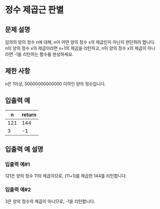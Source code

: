 # 정수 제곱근 판별
## 문제 설명
임의의 양의 정수 n에 대해, n이 어떤 양의 정수 x의 제곱인지 아닌지 판단하려 합니다.  
n이 양의 정수 x의 제곱이라면 x+1의 제곱을 리턴하고, n이 양의 정수 x의 제곱이 아니라면 -1을 리턴하는 함수를 완성하세요.

## 제한 사항
n은 1이상, 50000000000000 이하인 양의 정수입니다.
## 입출력 예
|n	|return|
|---|---|
|121|	144|
|3|	-1|
## 입출력 예 설명
### 입출력 예#1
121은 양의 정수 11의 제곱이므로, (11+1)를 제곱한 144를 리턴합니다.

### 입출력 예#2
3은 양의 정수의 제곱이 아니므로, -1을 리턴합니다.